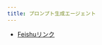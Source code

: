 ```yaml
---
title: プロンプト生成エージェント
---
```


* [Feishuリンク](https://uxkpl4cba3j.feishu.cn/wiki/WDrnwWlxHimqiPkJLPScbjv7n0d)